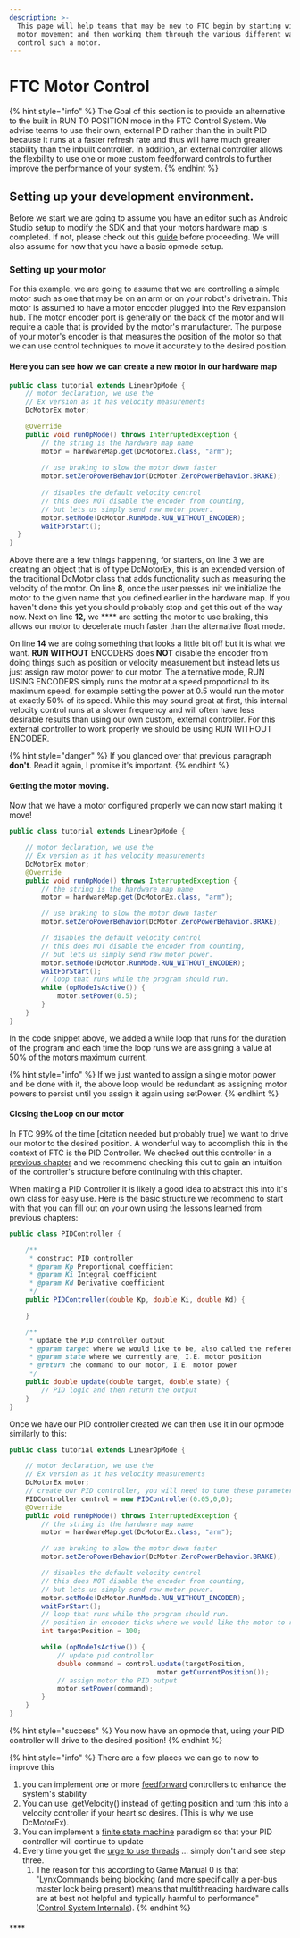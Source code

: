 ```yaml
---
description: >-
  This page will help teams that may be new to FTC begin by starting with basic
  motor movement and then working them through the various different ways to
  control such a motor.
---
```


# FTC Motor Control

{% hint style="info" %}
The Goal of this section is to provide an alternative to the built in RUN TO POSITION mode in the FTC Control System.  We advise teams to use their own, external PID rather than the in built PID because it runs at a faster refresh rate and thus will have much greater stability than the inbuilt controller.  In addition, an external controller allows the flexbility to use one or more custom feedforward controls to further improve the performance of your system. &#x20;
{% endhint %}

## Setting up your development environment. &#x20;

Before we start we are going to assume you have an editor such as Android Studio setup to modify the SDK and that your motors hardware map is completed.  If not, please check out this [guide](https://gm0.org/en/latest/docs/software/using-android-studio.html) before proceeding. We will also assume for now that you have a basic opmode setup.

### Setting up your motor

For this example, we are going to assume that we are controlling a simple motor such as one that may be on an arm or on your robot's drivetrain.  This motor is assumed to have a motor encoder plugged into the Rev expansion hub.  The motor encoder port is generally on the back of the motor and will require a cable that is provided by the motor's manufacturer.  The purpose of your motor's encoder is that measures the position of the motor so that we can use control techniques to move it accurately to the desired position.  &#x20;

#### Here you can see how we can create a new motor in our hardware map

```java
public class tutorial extends LinearOpMode {
	// motor declaration, we use the 
	// Ex version as it has velocity measurements
	DcMotorEx motor; 

	@Override
	public void runOpMode() throws InterruptedException {
		// the string is the hardware map name
		motor = hardwareMap.get(DcMotorEx.class, "arm"); 
	
		// use braking to slow the motor down faster 
		motor.setZeroPowerBehavior(DcMotor.ZeroPowerBehavior.BRAKE);
		
		// disables the default velocity control
		// this does NOT disable the encoder from counting, 
		// but lets us simply send raw motor power.
		motor.setMode(DcMotor.RunMode.RUN_WITHOUT_ENCODER);
		waitForStart();
  }
}
```

Above there are a few things happening, for starters, on line 3 we are creating an object that is of type DcMotorEx, this is an extended version of the traditional DcMotor class that adds functionality such as measuring the velocity of the motor.  On line **8**, once the user presses init we initialize the motor to the given name that you defined earlier in the hardware map.  If you haven't done this yet you should probably stop and get this out of the way now.  Next on line **12,** we **** are setting the motor to use braking,  this allows our motor to decelerate much faster than the alternative float mode. &#x20;

On line **14** we are doing something that looks a little bit off but it is what we want.  **RUN WITHOUT** ENCODERS does **NOT** disable the encoder from doing things such as position or velocity measurement but instead lets us just assign raw motor power to our motor.  The alternative mode, RUN USING ENCODERS simply runs the motor at a speed proportional to its maximum speed, for example setting the power at 0.5 would run the motor at exactly 50% of its speed.  While this may sound great at first, this internal velocity control runs at a slower frequency and will often have less desirable results than using our own custom, external controller.  For this external controller to work properly we should be using RUN WITHOUT ENCODER.

{% hint style="danger" %}
If you glanced over that previous paragraph **don't**.  Read it again, I promise it's important.&#x20;
{% endhint %}

#### Getting the motor moving.&#x20;

Now that we have a motor configured properly we can now start making it move!&#x20;

```java
public class tutorial extends LinearOpMode {

	// motor declaration, we use the 
	// Ex version as it has velocity measurements
	DcMotorEx motor;
	@Override
	public void runOpMode() throws InterruptedException {
		// the string is the hardware map name
		motor = hardwareMap.get(DcMotorEx.class, "arm");

		// use braking to slow the motor down faster 
		motor.setZeroPowerBehavior(DcMotor.ZeroPowerBehavior.BRAKE);

		// disables the default velocity control
		// this does NOT disable the encoder from counting, 
		// but lets us simply send raw motor power.
		motor.setMode(DcMotor.RunMode.RUN_WITHOUT_ENCODER);
		waitForStart();
		// loop that runs while the program should run. 
		while (opModeIsActive()) {
			motor.setPower(0.5);
		}
	}
}

```

In the code snippet above, we added a while loop that runs for the duration of the program and each time the loop runs we are assigning a value at 50% of the motors maximum current. &#x20;

{% hint style="info" %}
If we just wanted to assign a single motor power and be done with it, the above loop would be redundant as assigning motor powers to persist until you assign it again using setPower.&#x20;
{% endhint %}

#### Closing the Loop on our motor

In FTC 99% of the time \[citation needed but probably true] we want to drive our motor to the desired position.  A wonderful way to accomplish this in the context of FTC is the PID Controller.  We checked out this controller in a [previous chapter](../the-pid-controller/) and we recommend checking this out to gain an intuition of the controller's structure before continuing with this chapter.&#x20;

When making a PID Controller it is likely a good idea to abstract this into it's own class for easy use.  Here is the basic structure we recommend to start with that you can fill out on your own using the lessons learned from previous chapters: &#x20;

```java
public class PIDController {

	/**
	 * construct PID controller 
	 * @param Kp Proportional coefficient  
	 * @param Ki Integral coefficient 
	 * @param Kd Derivative coefficient 
	 */
	public PIDController(double Kp, double Ki, double Kd) {

	}

	/**
	 * update the PID controller output
	 * @param target where we would like to be, also called the reference
	 * @param state where we currently are, I.E. motor position 
	 * @return the command to our motor, I.E. motor power 
	 */
	public double update(double target, double state) {
		// PID logic and then return the output 
	}
}
```

Once we have our PID controller created we can then use it in our opmode similarly to this:&#x20;

```java
public class tutorial extends LinearOpMode {

	// motor declaration, we use the
	// Ex version as it has velocity measurements
	DcMotorEx motor;
	// create our PID controller, you will need to tune these parameters
	PIDController control = new PIDController(0.05,0,0);
	@Override
	public void runOpMode() throws InterruptedException {
		// the string is the hardware map name
		motor = hardwareMap.get(DcMotorEx.class, "arm");

		// use braking to slow the motor down faster
		motor.setZeroPowerBehavior(DcMotor.ZeroPowerBehavior.BRAKE);

		// disables the default velocity control
		// this does NOT disable the encoder from counting,
		// but lets us simply send raw motor power.
		motor.setMode(DcMotor.RunMode.RUN_WITHOUT_ENCODER);
		waitForStart();
		// loop that runs while the program should run.
		// position in encoder ticks where we would like the motor to run
		int targetPosition = 100;

		while (opModeIsActive()) {
			// update pid controller 
			double command = control.update(targetPosition,
			                         motor.getCurrentPosition());
			// assign motor the PID output 
			motor.setPower(command);
		}
	}
}
```

{% hint style="success" %}
You now have an opmode that, using your PID controller will drive to the desired position!&#x20;
{% endhint %}

{% hint style="info" %}
There are a few places we can go to now to improve this

1. you can implement one or more [feedforward](../feedforward-control.md) controllers to enhance the system's stability
2. You can use .getVelocity() instead of getting position and turn this into a velocity controller if your heart so desires.  (This is why we use DcMotorEx).&#x20;
3. You can implement a [finite state machine](https://gm0.org/en/latest/docs/software/finite-state-machines.html) paradigm so that your PID controller will continue to update &#x20;
4. Every time you get the [urge to use threads](https://gm0.org/en/latest/docs/software/control-system-internals.html) ... simply don't and see step three.&#x20;
   1. The reason for this according to Game Manual 0 is that "LynxCommands being blocking (and more specifically a per-bus master lock being present) means that multithreading hardware calls are at best not helpful and typically harmful to performance" ([Control System Internals](https://gm0.org/en/latest/docs/software/control-system-internals.html)).
{% endhint %}



####



&#x20;****&#x20;
